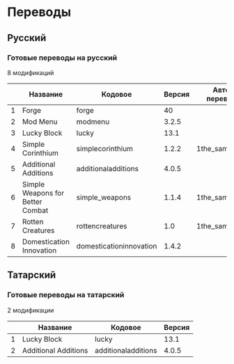 # Переводы

## Русский

### Готовые переводы на русский

8 модификаций

| | Название | Кодовое | Версия | Автор перевода |
| - | - | - | - | - |
| 1 | Forge | forge | 40 |
| 2 | Mod Menu | modmenu | 3.2.5 |
| 3 | Lucky Block | lucky | 13.1 |
| 4 | Simple Corinthium | simplecorinthium | 1.2.2 | 1the_same_cat1 |
| 5 | Additional Additions | additionaladditions | 4.0.5 |
| 6 | Simple Weapons for Better Combat | simple_weapons | 1.1.4 | 1the_same_cat1 |
| 7 | Rotten Creatures | rottencreatures | 1.0 | 1the_same_cat1 |
| 8 | Domestication Innovation | domesticationinnovation | 1.4.2 |

## Татарский

### Готовые переводы на татарский

2 модификации

| | Название | Кодовое | Версия |
| - | - | - | - |
| 1 | Lucky Block | lucky | 13.1 |
| 2 | Additional Additions | additionaladditions | 4.0.5 |
